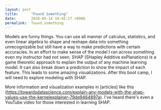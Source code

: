 ```yaml
---
layout: post
title:      "Found Something"
date:       2020-05-14 19:45:17 +0000
permalink:  found_something
---
```



Models are funny things. You can use all manner of calculus, statistics, and even linear algebra to shape and reshape data into something unrecognizable but still have a way to make predictions with certain accuracies. In an effort to make sense of the model I ran across something even my instructor had not seen. SHAP (SHapley Additive exPlanations) is a game theoretic approach to explain the output of any machine learning model. It can also break down a prediction to show the impact of each feature. This leads to some amazing visualizations. After this boot camp, I will need to explore modeling with SHAP.

More information and visualization examples in [articles] like this (https://towardsdatascience.com/explain-any-models-with-the-shap-values-use-the-kernelexplainer-79de9464897a). I've heard there's even a YouTube video for those interested in learning SHAP.  

